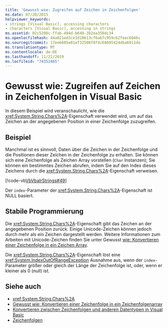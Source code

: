 ```yaml
---
title: 'Gewusst wie: Zugreifen auf Zeichen in Zeichenfolgen'
ms.date: 07/20/2015
helpviewer_keywords:
- strings [Visual Basic], accessing characters
- characters [Visual Basic], accessing in strings
ms.assetid: 02c5206c-ffab-494d-b648-3b2ea358dc34
ms.openlocfilehash: 44a021ed3ce1d10613cf6ab7c959c62feec6046c
ms.sourcegitcommit: 17ee6605e01ef32506f8fdc686954244ba6911de
ms.translationtype: MT
ms.contentlocale: de-DE
ms.lasthandoff: 11/22/2019
ms.locfileid: "74352465"
---
```

# <a name="how-to-access-characters-in-strings-in-visual-basic"></a>Gewusst wie: Zugreifen auf Zeichen in Zeichenfolgen in Visual Basic
In diesem Beispiel wird veranschaulicht, wie die <xref:System.String.Chars%2A>-Eigenschaft verwendet wird, um auf das Zeichen an der angegebenen Position in einer Zeichenfolge zuzugreifen.  
  
## <a name="example"></a>Beispiel  
 Manchmal ist es sinnvoll, Daten über die Zeichen in der Zeichenfolge und die Positionen dieser Zeichen in der Zeichenfolge zu erhalten. Sie können sich eine Zeichenfolge als Zeichen Array vorstellen (`Char` Instanzen); Sie können ein bestimmtes Zeichen abrufen, indem Sie auf den Index dieses Zeichens durch die <xref:System.String.Chars%2A>-Eigenschaft verweisen.  
  
 [!code-vb[VbVbalrStrings#49](~/samples/snippets/visualbasic/VS_Snippets_VBCSharp/VbVbalrStrings/VB/Class2.vb#49)]  
  
 Der `index`-Parameter der <xref:System.String.Chars%2A>-Eigenschaft ist NULL basiert.  
  
## <a name="robust-programming"></a>Stabile Programmierung  
 Die <xref:System.String.Chars%2A>-Eigenschaft gibt das Zeichen an der angegebenen Position zurück. Einige Unicode-Zeichen können jedoch durch mehr als ein Zeichen dargestellt werden. Weitere Informationen zum Arbeiten mit Unicode-Zeichen finden Sie unter Gewusst [wie: Konvertieren einer Zeichenfolge in ein Zeichen Array](../../../../visual-basic/programming-guide/language-features/strings/how-to-convert-a-string-to-an-array-of-characters.md).  
  
 Die <xref:System.String.Chars%2A>-Eigenschaft löst eine <xref:System.IndexOutOfRangeException> Ausnahme aus, wenn der `index`-Parameter größer oder gleich der Länge der Zeichenfolge ist, oder, wenn er kleiner als 0 (null) ist.  
  
## <a name="see-also"></a>Siehe auch

- <xref:System.String.Chars%2A>
- [Gewusst wie: Konvertieren einer Zeichenfolge in ein Zeichenfolgenarray](../../../../visual-basic/programming-guide/language-features/strings/how-to-convert-a-string-to-an-array-of-characters.md)
- [Konvertieren zwischen Zeichenfolgen und anderen Datentypen in Visual Basic](../../../../visual-basic/programming-guide/language-features/strings/converting-between-strings-and-other-data-types.md)
- [Zeichenfolgen](../../../../visual-basic/programming-guide/language-features/strings/index.md)
